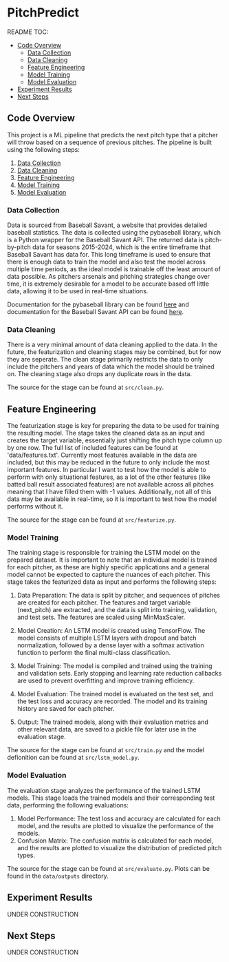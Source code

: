 # PitchPredict

README TOC:

- [Code Overview](#code-overview)
  - [Data Collection](#data-collection)
  - [Data Cleaning](#data-cleaning)
  - [Feature Engineering](#feature-engineering)
  - [Model Training](#model-training)
  - [Model Evaluation](#model-evaluation)
- [Experiment Results](#experiment-results)
- [Next Steps](#next-steps)

## Code Overview

This project is a ML pipeline that predicts the next pitch type that a pitcher will throw based on a sequence of previous pitches. The pipeline is built using the following steps:

1. [Data Collection](#data-collection)
2. [Data Cleaning](#data-cleaning)
3. [Feature Engineering](#feature-engineering)
4. [Model Training](#model-training)
5. [Model Evaluation](#model-evaluation)

### Data Collection

Data is sourced from Baseball Savant, a website that provides detailed baseball statistics. The data is collected using the pybaseball library, which is a Python wrapper for the Baseball Savant API. The returned data is pitch-by-pitch data for seasons 2015-2024, which is the entire timeframe that Baseball Savant has data for. This long timeframe is used to ensure that there is enough data to train the model and also test the model across multiple time periods, as the ideal model is trainable off the least amount of data possible. As pitchers arsenals and pitching strategies change over time, it is extremely desirable for a model to be accurate based off little data, allowing it to be used in real-time situations.

Documentation for the pybaseball library can be found [here](https://github.com/jldbc/pybaseball) and documentation for the Baseball Savant API can be found [here](https://baseballsavant.mlb.com/csv-docs).

### Data Cleaning

There is a very minimal amount of data cleaning applied to the data. In the future, the featurization and cleaning stages may be combined, but for now they are seperate. The clean stage primarily restricts the data to only include the pitchers and years of data which the model should be trained on. The cleaning stage also drops any duplicate rows in the data.

The source for the stage can be found at `src/clean.py`.

## Feature Engineering

The featurization stage is key for preparing the data to be used for training the resulting model. The stage takes the cleaned data as an input and creates the target variable, essentially just shifting the pitch type column up by one row. The full list of included features can be found at 'data/features.txt'. Currently most features available in the data are included, but this may be reduced in the future to only include the most important features. In particular I want to test how the model is able to perform with only situational features, as a lot of the other features (like batted ball result associated features) are not available across all pitches meaning that I have filled them with -1 values. Additionally, not all of this data may be available in real-time, so it is important to test how the model performs without it.

The source for the stage can be found at `src/featurize.py`.

### Model Training

The training stage is responsible for training the LSTM model on the prepared dataset. It is important to note that an individual model is trained for each pitcher, as these are highly specific applications and a general model cannot be expected to capture the nuances of each pitcher. This stage takes the featurized data as input and performs the following steps:

1. Data Preparation: The data is split by pitcher, and sequences of pitches are created for each pitcher. The features and target variable (next_pitch) are extracted, and the data is split into training, validation, and test sets. The features are scaled using MinMaxScaler.

2. Model Creation: An LSTM model is created using TensorFlow. The model consists of multiple LSTM layers with dropout and batch normalization, followed by a dense layer with a softmax activation function to perform the final multi-class classification.

3. Model Training: The model is compiled and trained using the training and validation sets. Early stopping and learning rate reduction callbacks are used to prevent overfitting and improve training efficiency.

4. Model Evaluation: The trained model is evaluated on the test set, and the test loss and accuracy are recorded. The model and its training history are saved for each pitcher.

5. Output: The trained models, along with their evaluation metrics and other relevant data, are saved to a pickle file for later use in the evaluation stage.

The source for the stage can be found at `src/train.py` and the model defionition can be found at `src/lstm_model.py`.

### Model Evaluation

The evaluation stage analyzes the performance of the trained LSTM models. This stage loads the trained models and their corresponding test data, performing the following evaluations:

1. Model Performance: The test loss and accuracy are calculated for each model, and the results are plotted to visualize the performance of the models.
2. Confusion Matrix: The confusion matrix is calculated for each model, and the results are plotted to visualize the distribution of predicted pitch types.

The source for the stage can be found at `src/evaluate.py`.
Plots can be found in the `data/outputs` directory.

## Experiment Results

UNDER CONSTRUCTION

## Next Steps

UNDER CONSTRUCTION
